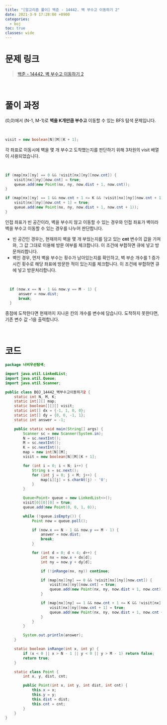 ```yaml
---
title: "[알고리즘 풀이] 백준 - 14442. 벽 부수고 이동하기 2"
date: 2021-3-9 17:28:00 +0900
categories:
  - boj
toc: true
classes: wide
---
```


# 문제 링크

> [백준 - 14442. 벽 부수고 이동하기 2](https://www.acmicpc.net/problem/14442)

<br>

# 풀이 과정

(0,0)에서 (N-1, M-1)로 **벽을 K개만큼 부수고** 이동할 수 있는 BFS 탐색 문제입니다.

<br>

```java
visit = new boolean[N][M][K + 1];
```

각 좌표로 이동시에 벽을 몇 개 부수고 도착했는지를 판단하기 위해 3차원의 visit 배열이 사용되었습니다.

<br>

```java
if (map[nx][ny] == 0 && !visit[nx][ny][now.cnt]) {
    visit[nx][ny][now.cnt] = true;
    queue.add(new Point(nx, ny, now.dist + 1, now.cnt));
}

if (map[nx][ny] == 1 && now.cnt + 1 <= K && !visit[nx][ny][now.cnt + 1]) {
    visit[nx][ny][now.cnt + 1] = true;
    queue.add(new Point(nx, ny, now.dist + 1, now.cnt + 1));
}
```

인접 좌표가 빈 공간이라, 벽을 부수지 않고 이동할 수 있는 경우와 인접 좌표가 벽이라 벽을 부수고 이동할 수 있는 경우를 나누어 판단합니다.

- 빈 공간인 경우는, 현재까지 벽을 몇 개 부쉈는지를 담고 있는 **cnt** 변수의 값을 가져와, 그 값 그대로 이용해  방문 여부를 체크합니다. 이 조건에 부합하면 큐에 넣고 방문처리합니다.
- 벽인 경우, 먼저 벽을 부수는 횟수가 남아있는지를 확인하고, 벽 부순 개수를 1 증가시킨 횟수로 해당 좌표에 방문한 적이 있는지를 체크합니다. 이 조건에 부합하면 큐에 넣고 방문처리합니다.

<br>

```java
  if (now.x == N - 1 && now.y == M - 1) {
      answer = now.dist;
      break;
  }
```

종점에 도착한다면 현재까지 지나온 칸의 개수를 변수에 담습니다. 도착하지 못한다면, 기존 변수 값 -1을 출력합니다.

<br>

# 코드

```java
package 너비우선탐색;

import java.util.LinkedList;
import java.util.Queue;
import java.util.Scanner;

public class BOJ_14442_벽부수고이동하기2 {
    static int N, M, K;
    static int[][] map;
    static boolean[][][] visit;
    static int[] dx = {-1, 1, 0, 0};
    static int[] dy = {0, 0, -1, 1};
    static int answer = -1;

    public static void main(String[] args) {
        Scanner sc = new Scanner(System.in);
        N = sc.nextInt();
        M = sc.nextInt();
        K = sc.nextInt();
        map = new int[N][M];
        visit = new boolean[N][M][K + 1];

        for (int i = 0; i < N; i++) {
            String s = sc.next();
            for (int j = 0; j < M; j++) {
                map[i][j] = s.charAt(j) - '0';
            }
        }

        Queue<Point> queue = new LinkedList<>();
        visit[0][0][0] = true;
        queue.add(new Point(0, 0, 1, 0));

        while (!queue.isEmpty()) {
            Point now = queue.poll();

            if (now.x == N - 1 && now.y == M - 1) {
                answer = now.dist;
                break;
            }

            for (int d = 0; d < 4; d++) {
                int nx = now.x + dx[d];
                int ny = now.y + dy[d];

                if (!inRange(nx, ny)) continue;

                if (map[nx][ny] == 0 && !visit[nx][ny][now.cnt]) {
                    visit[nx][ny][now.cnt] = true;
                    queue.add(new Point(nx, ny, now.dist + 1, now.cnt));
                }

                if (map[nx][ny] == 1 && now.cnt + 1 <= K && !visit[nx][ny][now.cnt + 1]) {
                    visit[nx][ny][now.cnt + 1] = true;
                    queue.add(new Point(nx, ny, now.dist + 1, now.cnt + 1));
                }
            }
        }

        System.out.println(answer);
    }

    static boolean inRange(int x, int y) {
        if (x < 0 || x > N - 1 || y < 0 || y > M - 1) return false;
        return true;
    }

    static class Point {
        int x, y, dist, cnt;

        public Point(int x, int y, int dist, int cnt) {
            this.x = x;
            this.y = y;
            this.dist = dist;
            this.cnt = cnt;
        }
    }
}
```